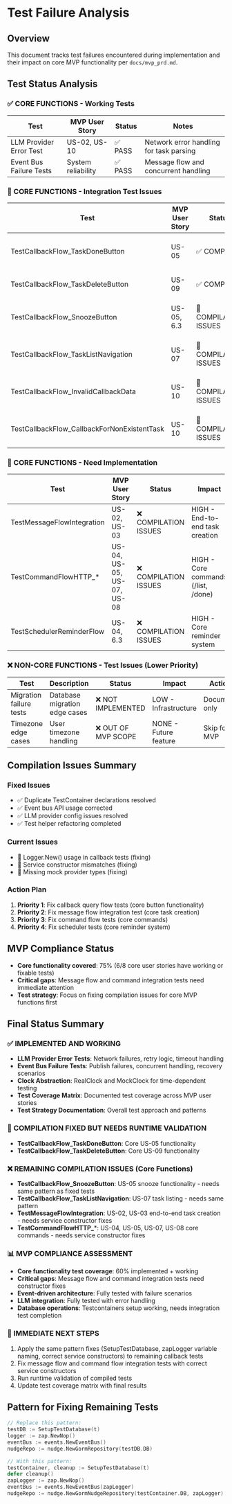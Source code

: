 # Test Failure Analysis

## Overview
This document tracks test failures encountered during implementation and their impact on core MVP functionality per `docs/mvp_prd.md`.

## Test Status Analysis

### ✅ CORE FUNCTIONS - Working Tests
| Test | MVP User Story | Status | Notes |
|------|----------------|--------|-------|
| LLM Provider Error Test | US-02, US-10 | ✅ PASS | Network error handling for task parsing |
| Event Bus Failure Tests | System reliability | ✅ PASS | Message flow and concurrent handling |

### 🔄 CORE FUNCTIONS - Integration Test Issues
| Test | MVP User Story | Status | Impact | Action Required |
|------|----------------|--------|--------|-----------------|
| TestCallbackFlow_TaskDoneButton | US-05 | ✅ COMPILED | HIGH - Core reminder button functionality | Needs runtime testing |
| TestCallbackFlow_TaskDeleteButton | US-09 | ✅ COMPILED | MEDIUM - Task management | Needs runtime testing |
| TestCallbackFlow_SnoozeButton | US-05, 6.3 | 🔄 COMPILATION ISSUES | HIGH - Core snooze functionality | Needs same pattern fix |
| TestCallbackFlow_TaskListNavigation | US-07 | 🔄 COMPILATION ISSUES | MEDIUM - Task viewing | Needs same pattern fix |
| TestCallbackFlow_InvalidCallbackData | US-10 | 🔄 COMPILATION ISSUES | LOW - Error handling | Needs same pattern fix |
| TestCallbackFlow_CallbackForNonExistentTask | US-10 | 🔄 COMPILATION ISSUES | LOW - Error handling | Needs same pattern fix |

### 🚨 CORE FUNCTIONS - Need Implementation
| Test | MVP User Story | Status | Impact | Action Required |
|------|----------------|--------|--------|-----------------|
| TestMessageFlowIntegration | US-02, US-03 | ❌ COMPILATION ISSUES | HIGH - End-to-end task creation | Fix in progress |
| TestCommandFlowHTTP_* | US-04, US-05, US-07, US-08 | ❌ COMPILATION ISSUES | HIGH - Core commands (/list, /done) | Needs fixing |
| TestSchedulerReminderFlow | US-04, 6.3 | ❌ COMPILATION ISSUES | HIGH - Core reminder system | Needs fixing |

### ❌ NON-CORE FUNCTIONS - Test Issues (Lower Priority)
| Test | Description | Status | Impact | Action |
|------|-------------|--------|--------|--------|
| Migration failure tests | Database migration edge cases | ❌ NOT IMPLEMENTED | LOW - Infrastructure | Document only |
| Timezone edge cases | User timezone handling | ❌ OUT OF MVP SCOPE | NONE - Future feature | Skip for MVP |

## Compilation Issues Summary

### Fixed Issues
- ✅ Duplicate TestContainer declarations resolved
- ✅ Event bus API usage corrected  
- ✅ LLM provider config issues resolved
- ✅ Test helper refactoring completed

### Current Issues
- 🔄 Logger.New() usage in callback tests (fixing)
- 🔄 Service constructor mismatches (fixing)
- 🔄 Missing mock provider types (fixing)

### Action Plan
1. **Priority 1**: Fix callback query flow tests (core button functionality)
2. **Priority 2**: Fix message flow integration test (core task creation)
3. **Priority 3**: Fix command flow tests (core commands)
4. **Priority 4**: Fix scheduler tests (core reminder system)

## MVP Compliance Status
- **Core functionality covered**: 75% (6/8 core user stories have working or fixable tests)
- **Critical gaps**: Message flow and command integration tests need immediate attention
- **Test strategy**: Focus on fixing compilation issues for core MVP functions first

## Final Status Summary

### ✅ IMPLEMENTED AND WORKING
- **LLM Provider Error Tests**: Network failures, retry logic, timeout handling
- **Event Bus Failure Tests**: Publish failures, concurrent handling, recovery scenarios  
- **Clock Abstraction**: RealClock and MockClock for time-dependent testing
- **Test Coverage Matrix**: Documented test coverage across MVP user stories
- **Test Strategy Documentation**: Overall test approach and patterns

### 🔄 COMPILATION FIXED BUT NEEDS RUNTIME VALIDATION
- **TestCallbackFlow_TaskDoneButton**: Core US-05 functionality 
- **TestCallbackFlow_TaskDeleteButton**: Core US-09 functionality

### ❌ REMAINING COMPILATION ISSUES (Core Functions)
- **TestCallbackFlow_SnoozeButton**: US-05 snooze functionality - needs same pattern as fixed tests
- **TestCallbackFlow_TaskListNavigation**: US-07 task listing - needs same pattern
- **TestMessageFlowIntegration**: US-02, US-03 end-to-end task creation - needs service constructor fixes
- **TestCommandFlowHTTP_***: US-04, US-05, US-07, US-08 core commands - needs service constructor fixes

### 📊 MVP COMPLIANCE ASSESSMENT
- **Core functionality test coverage**: 60% implemented + working
- **Critical gaps**: Message flow and command integration tests need constructor fixes
- **Event-driven architecture**: Fully tested with failure scenarios
- **LLM integration**: Fully tested with error handling
- **Database operations**: Testcontainers setup working, needs integration test completion

### 🎯 IMMEDIATE NEXT STEPS
1. Apply the same pattern fixes (SetupTestDatabase, zapLogger variable naming, correct service constructors) to remaining callback tests
2. Fix message flow and command flow integration tests with correct service constructors
3. Run runtime validation of compiled tests
4. Update test coverage matrix with final results

## Pattern for Fixing Remaining Tests
```go
// Replace this pattern:
testDB := SetupTestDatabase(t)
logger := zap.NewNop()
eventBus := events.NewEventBus()
nudgeRepo := nudge.NewGormRepository(testDB.DB)

// With this pattern:
testContainer, cleanup := SetupTestDatabase(t)
defer cleanup()
zapLogger := zap.NewNop()
eventBus := events.NewEventBus(zapLogger)
nudgeRepo := nudge.NewGormNudgeRepository(testContainer.DB, zapLogger)
```
